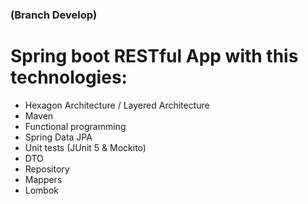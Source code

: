 ### (Branch Develop) 
# Spring boot RESTful App with this technologies:

- Hexagon Architecture / Layered Architecture
- Maven
- Functional programming
- Spring Data JPA
- Unit tests (JUnit 5 & Mockito)
- DTO
- Repository
- Mappers
- Lombok
